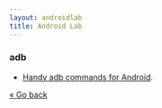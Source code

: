 ```yaml
---
layout: androidlab
title: Android Lab
---
```


### adb

  * [Handy adb commands for Android](http://www.growingwiththeweb.com/2014/01/handy-adb-commands-for-android.html).

[&laquo; Go back](./)
